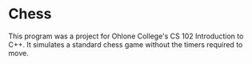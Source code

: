 # Chess
This program was a project for Ohlone College's CS 102 Introduction to C++.
It simulates a standard chess game without the timers required to move.
